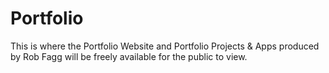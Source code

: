 # Portfolio
This is where the Portfolio Website and Portfolio Projects & Apps produced by Rob Fagg will be freely available for the public to view.
